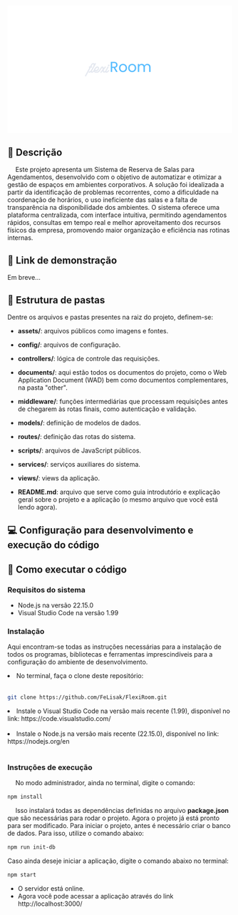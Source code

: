 <div align="center">
    <img src="/assets/flexiRoom_Logo.png">
</div>

## 📝 Descrição

&emsp; Este projeto apresenta um Sistema de Reserva de Salas para Agendamentos, desenvolvido com o objetivo de automatizar e otimizar a gestão de espaços em ambientes corporativos. A solução foi idealizada a partir da identificação de problemas recorrentes, como a dificuldade na coordenação de horários, o uso ineficiente das salas e a falta de transparência na disponibilidade dos ambientes. O sistema oferece uma plataforma centralizada, com interface intuitiva, permitindo agendamentos rápidos, consultas em tempo real e melhor aproveitamento dos recursos físicos da empresa, promovendo maior organização e eficiência nas rotinas internas.

## 📝 Link de demonstração

Em breve...

## 📁 Estrutura de pastas

Dentre os arquivos e pastas presentes na raiz do projeto, definem-se:

- <b>assets/</b>: arquivos públicos como imagens e fontes.

- <b>config/</b>: arquivos de configuração.

- <b>controllers/</b>: lógica de controle das requisições.

- <b>documents/</b>: aqui estão todos os documentos do projeto, como o Web Application Document (WAD) bem como documentos complementares, na pasta "other".

- <b>middleware/</b>: funções intermediárias que processam requisições antes de chegarem às rotas finais, como autenticação e validação.

- <b>models/</b>: definição de modelos de dados.

- <b>routes/</b>: definição das rotas do sistema.

- <b>scripts/</b>: arquivos de JavaScript públicos.

- <b>services/</b>: serviços auxiliares do sistema.

- <b>views/</b>: views da aplicação.

- <b>README.md</b>: arquivo que serve como guia introdutório e explicação geral sobre o projeto e a aplicação (o mesmo arquivo que você está lendo agora).

## 💻 Configuração para desenvolvimento e execução do código

## 🔧 Como executar o código

### Requisitos do sistema

- Node.js na versão 22.15.0
- Visual Studio Code na versão 1.99<br>

### Instalação

Aqui encontram-se todas as instruções necessárias para a instalação de todos os programas, bibliotecas e ferramentas imprescindíveis para a configuração do ambiente de desenvolvimento.

   <li>No terminal, faça o clone deste repositório:</li><br>
   
```sh
git clone https://github.com/FeLisak/FlexiRoom.git
```

   <li>Instale o Visual Studio Code na versão mais recente (1.99), disponível no link: <link>https://code.visualstudio.com/</link> </li><br>
   <li>Instale o Node.js na versão mais recente (22.15.0), disponível no link: <link>https://nodejs.org/en</link> </li><br>

### Instruções de execução

&emsp; No modo administrador, ainda no terminal, digite o comando:

```sh
npm install
```

&emsp; Isso instalará todas as dependências definidas no arquivo <b>package.json</b> que são necessárias para rodar o projeto. Agora o projeto já está pronto para ser modificado. Para iniciar o projeto, antes é necessário criar o banco de dados. Para isso, utilize o comando abaixo:

```sh
npm run init-db
```

Caso ainda deseje iniciar a aplicação, digite o comando abaixo no terminal:

```sh
npm start
```

- O servidor está online.
- Agora você pode acessar a aplicação através do link http://localhost:3000/
